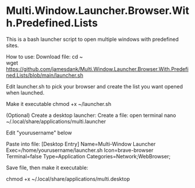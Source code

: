 # Multi.Window.Launcher.Browser.With.Predefined.Lists
This is a bash launcher script to open multiple windows with predefined sites.

How to use:
Download file:
cd ~</br>
wget https://github.com/jamesdank/Multi.Window.Launcher.Browser.With.Predefined.Lists/blob/main/launcher.sh

Edit launcher.sh to pick your browser and create the list you want opened when launched.

Make it executable
chmod +x ~/launcher.sh

(Optional) Create a desktop launcher:
Create a file:
open terminal
nano ~/.local/share/applications/multi.launcher

Edit "yourusername" below

Paste into file:
[Desktop Entry]
Name=Multi-Window Launcher
Exec=/home/yourusername/launcher.sh
Icon=brave-browser
Terminal=false
Type=Application
Categories=Network;WebBrowser;

Save file, then make it executable:

chmod +x ~/.local/share/applications/multi.desktop
